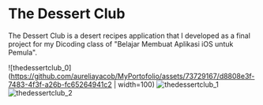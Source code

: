 # The Dessert Club
The Dessert Club is a desert recipes application that I developed as a final project for my Dicoding class of "Belajar Membuat Aplikasi iOS untuk Pemula".

![thedessertclub_0](https://github.com/aureliayacob/MyPortofolio/assets/73729167/d8808e3f-7483-4f3f-a26b-fc65264941c2 | width=100)
![thedessertclub_1](https://github.com/aureliayacob/MyPortofolio/assets/73729167/c2ba579c-40f2-433a-87f1-a681ba69f23b)
![thedessertclub_2](https://github.com/aureliayacob/MyPortofolio/assets/73729167/e934d49a-519b-407a-ad56-02812110066b)
